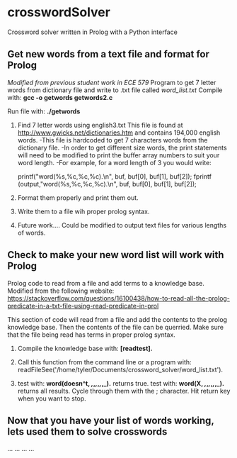 # crosswordSolver
Crossword solver written in Prolog with a Python interface

## Get new words from a text file and format for Prolog

*Modified from previous student work in ECE 579*
Program to get 7 letter words from dictionary file and write to .txt file called *word_list.txt*
Compile with: 
**gcc -o getwords getwords2.c**

Run file with: 
**./getwords**

1. Find 7 letter words using english3.txt
This file is found at http://www.gwicks.net/dictionaries.htm
    and contains 194,000 english words.
    -This file is hardcoded to get 7 characters words from the dictionary file.
    -In order to get different size words, the print statements will need to
     be modified to print the buffer array numbers to suit your word length.
    -For example, for a word length of 3 you would write:

     printf("word(%s,%c,%c,%c).\n", buf, buf[0], buf[1], buf[2]);
     fprintf (output,"word(%s,%c,%c,%c).\n", buf, buf[0], buf[1], buf[2]);

 2. Format them properly and print them out.
 3. Write them to a file wih proper prolog syntax.
 4. Future work.... Could be modified to output text files for various lengths of words.


## Check to make your new word list will work with Prolog

Prolog code to read from a file and add terms to a knowledge base.
Modified from the following website:
https://stackoverflow.com/questions/16100438/how-to-read-all-the-prolog-predicate-in-a-txt-file-using-read-predicate-in-prol

This section of code will read from a file and add the contents to
the prolog knowledge base. Then the contents of the file can be querried.
Make sure that the file being read has terms in proper prolog syntax.

1. Compile the knowledge base with:
   **[readtest].**

2. Call this function from the command line or a program with:
   readFileSee('/home/tyler/Documents/crossword_solver/word_list.txt').
3. test with: **word(doesn^t, _,_,_,_,_,_,_).**
              returns true.
   test with: **word(X, _,_,_,_,_,_,_).**
              returns all results. Cycle through them with the ; character.
              Hit return key when you want to stop.

## Now that you have your list of words working, lets used them to solve crosswords

...
...
...
...

